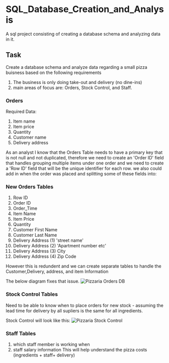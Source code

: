 # SQL_Database_Creation_and_Analysis
A sql project consisting of creating a database schema and analyzing data in it.

## Task
Create a database schema and analyze data regarding a small pizza buisness based on the following requirements
1. The business is only doing take-out and delivery (no dine-ins)
2. main areas of focus are: Orders, Stock Control, and Staff.

### Orders
Required Data:
1. Item name
2. Item price
3. Quantity
4. Customer name
5. Delivery address

As an analyst I know that the Orders Table needs to have a primary key that is not null and not duplicated, therefore we need to create an 'Order ID' field
that handles grouping multiple items under one order and we need to create a 'Row ID' field that will be the unique identifier for each row. we also could add in when the order was placed and splitting some of these fields into:

### New Orders Tables
1. Row ID
2. Order ID
3. Order_Time
4. Item Name
5. Item Price
6. Quantity
7. Customer First Name
8. Customer Last Name
9. Delivery Address (1) 'street name'
10. Delivery Address (2) 'Apartment number etc'
11. Delivery Address (3) City
12. Delivery Address (4) Zip Code

However this is redundent and we can create separate tables to handle the Customer,Delivery, address, and item Information

The below diagram fixes that issue.
![Pizzaria Orders DB](https://github.com/user-attachments/assets/2ea10ccd-90f0-4398-b596-69946ab1425a)

### Stock Control Tables

Need to be able to know when to place orders for new stock - assuming the lead time for delivery by all supliers is the same for all ingredients.

Stock Control will look like this:
![Pizzaria Stock Control](https://github.com/user-attachments/assets/1bc544ee-ffed-486b-abee-1e14ba588779)

### Staff Tables
1. which staff member is working when
2. staff salary information
This will help understand the pizza costs (ingredients + staff+ delivery)



